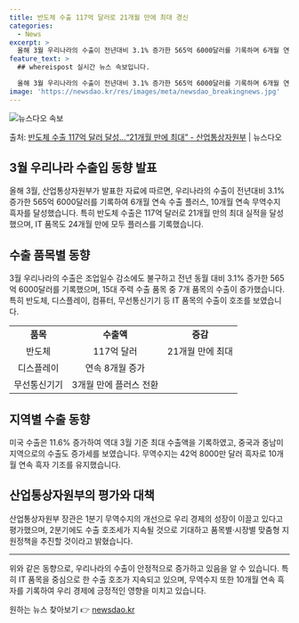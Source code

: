 ```yaml
---
title: 반도체 수출 117억 달러로 21개월 만에 최대 경신
categories:
  - News
excerpt: >
  올해 3월 우리나라의 수출이 전년대비 3.1% 증가한 565억 6000달러를 기록하며 6개월 연속 수출 플러…
feature_text: >
  ## whereispost 실시간 뉴스 속보입니다.

  올해 3월 우리나라의 수출이 전년대비 3.1% 증가한 565억 6000달러를 기록하며 6개월 연속 수출 플러…
image: 'https://newsdao.kr/res/images/meta/newsdao_breakingnews.jpg'
---
```


![뉴스다오 속보](https://newsdao.kr/res/images/meta/newsdao_breakingnews.jpg)

<p>출처: <a href="https://newsdao.kr/3469" rel="dofollow">반도체 수출 117억 달러 달성…“21개월 만에 최대” - 산업통상자원부</a> | 뉴스다오</p>

<h2>3월 우리나라 수출입 동향 발표</h2>
<p data-ke-size="size16">올해 3월, 산업통상자원부가 발표한 자료에 따르면, 우리나라의 수출이 전년대비 3.1% 증가한 565억 6000달러를 기록하여 6개월 연속 수출 플러스, 10개월 연속 무역수지 흑자를 달성했습니다. 특히 반도체 수출은 117억 달러로 21개월 만의 최대 실적을 달성했으며, IT 품목도 24개월 만에 모두 플러스를 기록했습니다.</p>

<h2 data-ke-size="size26">수출 품목별 동향</h2>
<p data-ke-size="size16">3월 우리나라의 수출은 조업일수 감소에도 불구하고 전년 동월 대비 3.1% 증가한 565억 6000달러를 기록했으며, 15대 주력 수출 품목 중 7개 품목의 수출이 증가했습니다. 특히 반도체, 디스플레이, 컴퓨터, 무선통신기기 등 IT 품목의 수출이 호조를 보였습니다.</p>
<table>
  <tr>
    <td style="text-align: center; height: 17px;"><b>품목</b></td>
    <td style="text-align: center; height: 17px;"><b>수출액</b></td>
    <td style="text-align: center; height: 17px;"><b>증감</b></td>
  </tr>
  <tr>
    <td style="text-align: center; height: 17px;">반도체</td>
    <td style="text-align: center; height: 17px;">117억 달러</td>
    <td style="text-align: center; height: 17px;">21개월 만에 최대</td>
  </tr>
  <tr>
    <td style="text-align: center; height: 17px;">디스플레이</td>
    <td style="text-align: center; height: 17px;">연속 8개월 증가</td>
    <td style="text-align: center; height: 17px;"></td>
  </tr>
  <tr>
    <td style="text-align: center; height: 17px;">무선통신기기</td>
    <td style="text-align: center; height: 17px;">3개월 만에 플러스 전환</td>
    <td style="text-align: center; height: 17px;"></td>
  </tr>
</table>

<h2 data-ke-size="size26">지역별 수출 동향</h2>
<p data-ke-size="size16">미국 수출은 11.6% 증가하여 역대 3월 기준 최대 수출액을 기록하였고, 중국과 중남미 지역으로의 수출도 증가세를 보였습니다. 무역수지는 42억 8000만 달러 흑자로 10개월 연속 흑자 기조를 유지했습니다.</p>

<h2 data-ke-size="size26">산업통상자원부의 평가와 대책</h2>
<p data-ke-size="size16">산업통상자원부 장관은 1분기 무역수지의 개선으로 우리 경제의 성장이 이끌고 있다고 평가했으며, 2분기에도 수출 호조세가 지속될 것으로 기대하고 품목별·시장별 맞춤형 지원정책을 추진할 것이라고 밝혔습니다.</p>

<hr>
<p data-ke-size="size16">위와 같은 동향으로, 우리나라의 수출이 안정적으로 증가하고 있음을 알 수 있습니다. 특히 IT 품목을 중심으로 한 수출 호조가 지속되고 있으며, 무역수지 또한 10개월 연속 흑자를 기록하여 우리 경제에 긍정적인 영향을 미치고 있습니다.</p> 

원하는 뉴스 찾아보기 👉 <a href="https://newsdao.kr" rel="dofollow">newsdao.kr</a>


